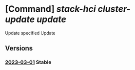# [Command] _stack-hci cluster-update update_

Update specified Update

## Versions

### [2023-03-01](/Resources/mgmt-plane/L3N1YnNjcmlwdGlvbnMve30vcmVzb3VyY2Vncm91cHMve30vcHJvdmlkZXJzL21pY3Jvc29mdC5henVyZXN0YWNraGNpL2NsdXN0ZXJzL3t9L3VwZGF0ZXMve30=/2023-03-01.xml) **Stable**

<!-- mgmt-plane /subscriptions/{}/resourcegroups/{}/providers/microsoft.azurestackhci/clusters/{}/updates/{} 2023-03-01 -->
